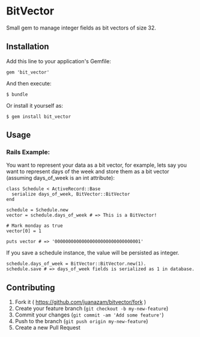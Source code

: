 # BitVector

Small gem to manage integer fields as bit vectors of size 32.

## Installation

Add this line to your application's Gemfile:

    gem 'bit_vector'

And then execute:

    $ bundle

Or install it yourself as:

    $ gem install bit_vector

## Usage

### Rails Example:

You want to represent your data as a bit vector, for example, lets say you want to represent days of the
week and store them as a bit vector (assuming days_of_week is an int attribute):

```
class Schedule < ActiveRecord::Base
  serialize days_of_week, BitVector::BitVector
end

schedule = Schedule.new
vector = schedule.days_of_week # => This is a BitVector!

# Mark monday as true
vector[0] = 1

puts vector # => '00000000000000000000000000000001'

```

If you save a schedule instance, the value will be persisted as integer.

```
schedule.days_of_week = BitVector::BitVector.new(1).
schedule.save # => days_of_week fields is serialized as 1 in database.
```

## Contributing

1. Fork it ( https://github.com/juanazam/bitvector/fork )
2. Create your feature branch (`git checkout -b my-new-feature`)
3. Commit your changes (`git commit -am 'Add some feature'`)
4. Push to the branch (`git push origin my-new-feature`)
5. Create a new Pull Request
